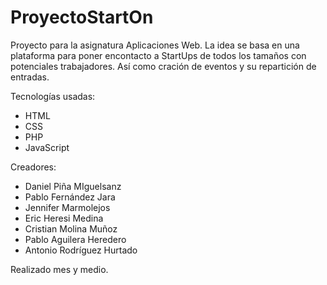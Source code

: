# ProyectoStartOn

Proyecto para la asignatura Aplicaciones Web.
La idea se basa en una plataforma para poner encontacto a StartUps de todos los tamaños con potenciales trabajadores. Así como cración de eventos y su repartición de entradas.

Tecnologías usadas:
- HTML
- CSS
- PHP
- JavaScript

Creadores:
- Daniel Piña MIguelsanz
- Pablo Fernández Jara 
- Jennifer Marmolejos
- Eric Heresi Medina 
- Cristian Molina Muñoz 
- Pablo Aguilera Heredero 
- Antonio Rodríguez Hurtado

Realizado mes y medio.

